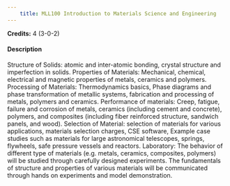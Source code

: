 ```yaml
---
    title: MLL100 Introduction to Materials Science and Engineering
---
```

**Credits:** 4 (3-0-2)



#### Description 
Structure of Solids: atomic and inter-atomic bonding, crystal structure and imperfection in solids. Properties of Materials: Mechanical, chemical, electrical and magnetic properties of metals, ceramics and polymers. Processing of Materials: Thermodynamics basics, Phase diagrams and phase transformation of metallic systems, fabrication and processing of metals, polymers and ceramics. Performance of materials: Creep, fatigue, failure and corrosion of metals, ceramics (including cement and concrete), polymers, and composites (including fiber reinforced structure, sandwich panels, and wood). Selection of Material: selection of materials for various applications, materials selection charges, CSE software, Example case studies such as materials for large astronomical telescopes, springs, flywheels, safe pressure vessels and reactors. Laboratory: The behavior of different type of materials (e.g. metals, ceramics, composites, polymers) will be studied through carefully designed experiments. The fundamentals of structure and properties of various materials will be communicated through hands on experiments and model demonstration.